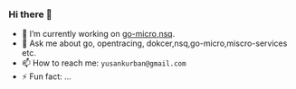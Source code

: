 ### Hi there 👋

<!--
**yusank/yusank** is a ✨ _special_ ✨ repository because its `README.md` (this file) appears on your GitHub profile.

Here are some ideas to get you started:
-->

- 🔭 I’m currently working on [go-micro](https://github.com/asim/go-micro),[nsq](https://github.com/nsqio/nsq).
- 💬 Ask me about go, opentracing, dokcer,nsq,go-micro,miscro-services etc.
- 📫 How to reach me: `yusankurban@gmail.com`
- ⚡ Fun fact: ...

